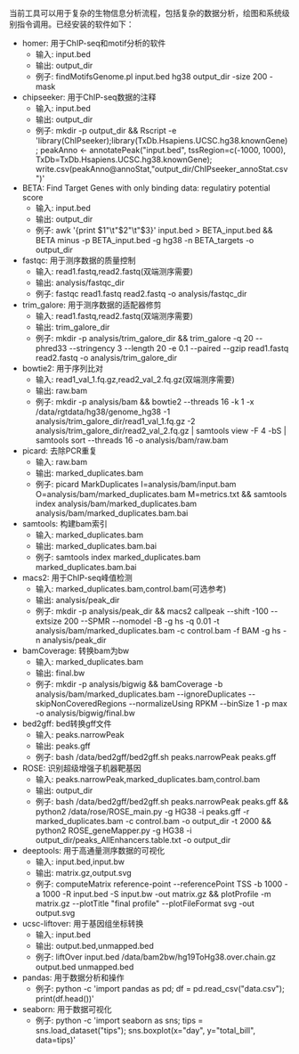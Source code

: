 当前工具可以用于复杂的生物信息分析流程，包括复杂的数据分析，绘图和系统级别指令调用。已经安装的软件如下：
- homer: 用于ChIP-seq和motif分析的软件
    - 输入: input.bed
    - 输出: output_dir
    - 例子: findMotifsGenome.pl input.bed hg38 output_dir -size 200 -mask
- chipseeker: 用于ChIP-seq数据的注释
    - 输入: input.bed
    - 输出: output_dir
    - 例子: mkdir -p output_dir && Rscript -e 'library(ChIPseeker);library(TxDb.Hsapiens.UCSC.hg38.knownGene); peakAnno <- annotatePeak("input.bed", tssRegion=c(-1000, 1000), TxDb=TxDb.Hsapiens.UCSC.hg38.knownGene); write.csv(peakAnno@annoStat,"output_dir/ChIPseeker_annoStat.csv")'
- BETA: Find Target Genes with only binding data: regulatiry potential score
    - 输入: input.bed
    - 输出: output_dir
    - 例子: awk '{print $1"\t"$2"\t"$3}' input.bed > BETA_input.bed && BETA minus -p BETA_input.bed -g hg38 -n BETA_targets -o output_dir
- fastqc: 用于测序数据的质量控制
    - 输入: read1.fastq,read2.fastq(双端测序需要)
    - 输出: analysis/fastqc_dir
    - 例子: fastqc read1.fastq read2.fastq -o analysis/fastqc_dir
- trim_galore: 用于测序数据的适配器修剪
    - 输入: read1.fastq,read2.fastq(双端测序需要)
    - 输出: trim_galore_dir
    - 例子: mkdir -p analysis/trim_galore_dir && trim_galore -q 20 --phred33 --stringency 3 --length 20 -e 0.1 --paired --gzip read1.fastq read2.fastq -o analysis/trim_galore_dir
- bowtie2: 用于序列比对
    - 输入: read1_val_1.fq.gz,read2_val_2.fq.gz(双端测序需要)
    - 输出: raw.bam
    - 例子: mkdir -p analysis/bam && bowtie2 --threads 16 -k 1 -x /data/rgtdata/hg38/genome_hg38 -1 analysis/trim_galore_dir/read1_val_1.fq.gz -2 analysis/trim_galore_dir/read2_val_2.fq.gz | samtools view -F 4 -bS | samtools sort --threads 16 -o analysis/bam/raw.bam
- picard: 去除PCR重复
    - 输入: raw.bam
    - 输出: marked_duplicates.bam
    - 例子: picard MarkDuplicates I=analysis/bam/input.bam O=analysis/bam/marked_duplicates.bam M=metrics.txt && samtools index analysis/bam/marked_duplicates.bam analysis/bam/marked_duplicates.bam.bai
- samtools: 构建bam索引
    - 输入: marked_duplicates.bam
    - 输出: marked_duplicates.bam.bai
    - 例子: samtools index marked_duplicates.bam marked_duplicates.bam.bai
- macs2: 用于ChIP-seq峰值检测
    - 输入: marked_duplicates.bam,control.bam(可选参考)
    - 输出: analysis/peak_dir
    - 例子: mkdir -p analysis/peak_dir && macs2 callpeak --shift -100 --extsize 200 --SPMR --nomodel -B -g hs -q 0.01 -t analysis/bam/marked_duplicates.bam -c control.bam -f BAM -g hs -n analysis/peak_dir
- bamCoverage: 转换bam为bw
    - 输入: marked_duplicates.bam
    - 输出: final.bw
    - 例子: mkdir -p analysis/bigwig && bamCoverage -b analysis/bam/marked_duplicates.bam --ignoreDuplicates  --skipNonCoveredRegions  --normalizeUsing RPKM --binSize 1 -p max -o analysis/bigwig/final.bw
- bed2gff: bed转换gff文件
    - 输入: peaks.narrowPeak
    - 输出: peaks.gff
    - 例子: bash /data/bed2gff/bed2gff.sh peaks.narrowPeak peaks.gff
- ROSE: 识别超级增强子机器靶基因
    - 输入: peaks.narrowPeak,marked_duplicates.bam,control.bam
    - 输出: output_dir
    - 例子: bash /data/bed2gff/bed2gff.sh peaks.narrowPeak peaks.gff && python2 /data/rose/ROSE_main.py -g HG38 -i peaks.gff -r marked_duplicates.bam -c control.bam -o output_dir -t 2000 && python2 ROSE_geneMapper.py -g HG38 -i output_dir/peaks_AllEnhancers.table.txt -o output_dir
- deeptools: 用于高通量测序数据的可视化
    - 输入: input.bed,input.bw
    - 输出: matrix.gz,output.svg
    - 例子: computeMatrix reference-point --referencePoint TSS -b 1000 -a 1000 -R input.bed -S input.bw -out matrix.gz && plotProfile -m matrix.gz --plotTitle "final profile" --plotFileFormat svg -out output.svg
- ucsc-liftover: 用于基因组坐标转换
    - 输入: input.bed
    - 输出: output.bed,unmapped.bed
    - 例子: liftOver input.bed /data/bam2bw/hg19ToHg38.over.chain.gz output.bed unmapped.bed
- pandas: 用于数据分析和操作
    - 例子: python -c 'import pandas as pd; df = pd.read_csv("data.csv"); print(df.head())'
- seaborn: 用于数据可视化
    - 例子: python -c 'import seaborn as sns; tips = sns.load_dataset("tips"); sns.boxplot(x="day", y="total_bill", data=tips)'

